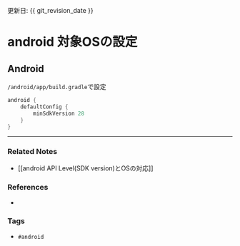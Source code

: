 更新日: {{ git_revision_date }}

# android 対象OSの設定
## Android
`/android/app/build.gradle`で設定
```gradle
android {
	defaultConfig {
 		minSdkVersion 28
	}
}
```

----
### Related Notes
- [[android API Level(SDK version)とOSの対応]]

### References
- 

### Tags
- `#android` 